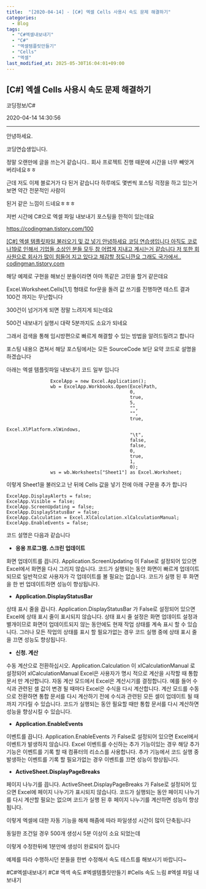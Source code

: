 ```yaml
---
title:  "[2020-04-14] - [C#] 엑셀 Cells 사용시 속도 문제 해결하기"
categories:
  - Blog
tags:
  - "C#엑셀내보내기"
  - "C#"
  - "엑셀템플릿만들기"
  - "Cells"
  - "엑셀"
last_modified_at: 2025-05-30T16:04:01+09:00
---
```


## [C#] 엑셀 Cells 사용시 속도 문제 해결하기

코딩정보/C#

2020-04-14 14:30:56

* * *

안녕하세요.

코딩연습생입니다.

정말 오랜만에 글을 쓰는거 같습니다.. 회사 프로젝트 진행 때문에 시간을 너무 빼앗겨 버리네요ㅎㅎ

근데 저도 이제 블로거가 다 된거 같습니다 하루에도 몇번씩 포스팅 걱정을 하고 있는거 보면 약간 전문적인 사람이

된거 같은 느낌이 드네요ㅎㅎㅎ

저번 시간에 C#으로 엑셀 파일 내보내기 포스팅을 한적이 있는데요

<https://codingman.tistory.com/100>

[ [C#] 엑셀 템플릿파일 불러오기 및 값 넣기 안녕하세요 코딩 연습생입니다 아직도 코로나19로 인해서 기업들 소상인 분들 모두 참 어렵게
지내고 계시는거 같습니다 저 또한 회사원으로 회사가 많이 힘들어 지고 있다고 체감할 정도니깐요 그래도 국가에서..
codingman.tistory.com ](https://codingman.tistory.com/100)

해당 예제로 구현을 해보신 분들이라면 아마 똑같은 고민을 할거 같은데요

Excel.Worksheet.Cells[1,1] 형태로 for문을 돌려 값 쓰기를 진행하면 테스트 결과 100건 까지는 무난합니다

300건이 넘거가게 되면 정말 느려지게 되는데요

500건 내보내기 실행시 대략 5분까지도 소요가 되네요

그래서 검색을 통해 임시방편으로 빠르게 해결할 수 있는 방법을 알려드릴려고 합니다

포스팅 내용으 겹쳐서 해당 포스팅에서는 모든 SourceCode 보단 요약 코드로 설명을 하겠습니다

아래는 엑셀 템플릿파일 내보내기 코드 일부 입니다

    
    
                    ExcelApp = new Excel.Application();
                    wb = ExcelApp.Workbooks.Open(ExcelPath,
                                                 0,
                                                 true,
                                                 5,
                                                 "",
                                                 "",
                                                 true,
                                                 Excel.XlPlatform.xlWindows,
                                                 "\t",
                                                 false,
                                                 false,
                                                 0,
                                                 true,
                                                 1,
                                                 0);
                    ws = wb.Worksheets["Sheet1"] as Excel.Worksheet;

이렇게 Sheet1을 불러오고 난 뒤에 Cells 값을 넣기 전에 아래 구문을 추가 합니다

    
    
    ExcelApp.DisplayAlerts = false;
    ExcelApp.Visible = false;
    ExcelApp.ScreenUpdating = false;
    ExcelApp.DisplayStatusBar = false;
    ExcelApp.Calculation = Excel.XlCalculation.xlCalculationManual;
    ExcelApp.EnableEvents = false;

코드 설명은 다음과 같습니다

  * **응용 프로그램. 스크린 업데이트**

화면 업데이트를 끕니다. Application.ScreenUpdating 이 False로 설정되어 있으면 Excel에서 화면을 다시 그리지
않습니다. 코드가 실행되는 동안 화면이 빠르게 업데이트되므로 일반적으로 사용자가 각 업데이트를 볼 필요는 없습니다. 코드가 실행 된 후
화면을 한 번 업데이트하면 성능이 향상됩니다.

  * **Application.DisplayStatusBar**

상태 표시 줄을 끕니다. Application.DisplayStatusBar 가 False로 설정되어 있으면 Excel에 상태 표시 줄이
표시되지 않습니다. 상태 표시 줄 설정은 화면 업데이트 설정과 별개이므로 화면이 업데이트되지 않는 동안에도 현재 작업 상태를 계속 표시 할
수 있습니다. 그러나 모든 작업의 ​​상태를 표시 할 필요가없는 경우 코드 실행 중에 상태 표시 줄을 끄면 성능도 향상됩니다.

  * **신청. 계산**

수동 계산으로 전환하십시오. Application.Calculation 이 xlCalculationManual 로 설정되어
xlCalculationManual Excel은 사용자가 명시 적으로 계산을 시작할 때 통합 문서 만 계산합니다. 자동 계산 모드에서
Excel은 계산시기를 결정합니다. 예를 들어 수식과 관련된 셀 값이 변경 될 때마다 Excel은 수식을 다시 계산합니다. 계산 모드를
수동으로 전환하면 통합 문서를 다시 계산하기 전에 수식과 관련된 모든 셀이 업데이트 될 때까지 기다릴 수 있습니다. 코드가 실행되는 동안
필요할 때만 통합 문서를 다시 계산하면 성능을 향상시킬 수 있습니다.

  * **Application.EnableEvents**

이벤트를 끕니다. Application.EnableEvents 가 False로 설정되어 있으면 Excel에서 이벤트가 발생하지 않습니다.
Excel 이벤트를 수신하는 추가 기능이있는 경우 해당 추가 기능은 이벤트를 기록 할 때 컴퓨터의 리소스를 사용합니다. 추가 기능에서 코드
실행 중 발생하는 이벤트를 기록 할 필요가없는 경우 이벤트를 끄면 성능이 향상됩니다.

  * **ActiveSheet.DisplayPageBreaks**

페이지 나누기를 끕니다. ActiveSheet.DisplayPageBreaks 가 False로 설정되어 있으면 Excel에 페이지 나누기가
표시되지 않습니다. 코드가 실행되는 동안 페이지 나누기를 다시 계산할 필요는 없으며 코드가 실행 된 후 페이지 나누기를 계산하면 성능이
향상됩니다.

이렇게 엑셀에 대한 자동 기능을 해제 해줌에 따라 파일생성 시간이 많이 단축됩니다

동일한 조건일 경우 500개 생성시 5분 이상이 소요 되었는데

이렇게 수정한뒤에 1분만에 생성이 완료되어 집니다

예제를 따라 수행하시던 분들을 한번 수정해서 속도 테스트를 해보시기 바랍니다~

  

#C#엑셀내보내기 #C# 엑섹 속도 #엑셀템플릿만들기 #Cells 속도 느림 #엑셀 파일 내보내기

